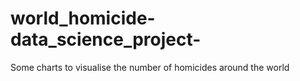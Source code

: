 # world_homicide-data_science_project-
Some charts to visualise the number of homicides around the world
